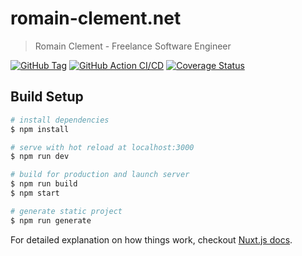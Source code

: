 # romain-clement.net

> Romain Clement - Freelance Software Engineer

[![GitHub Tag](https://img.shields.io/github/tag/rclement/romain-clement.net.svg)](https://github.com/rclement/romain-clement.net/releases/latest)
[![GitHub Action CI/CD](https://github.com/rclement/romain-clement.net/workflows/CI/CD/badge.svg)](https://github.com/rclement/romain-clement.net/actions?query=workflow%3A%22CI%2FCD%22)
[![Coverage Status](https://img.shields.io/codecov/c/github/rclement/romain-clement.net)](https://codecov.io/gh/rclement/romain-clement.net)

## Build Setup

``` bash
# install dependencies
$ npm install

# serve with hot reload at localhost:3000
$ npm run dev

# build for production and launch server
$ npm run build
$ npm start

# generate static project
$ npm run generate
```

For detailed explanation on how things work, checkout [Nuxt.js docs](https://nuxtjs.org).
